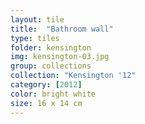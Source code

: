 ```yaml
---
layout: tile
title:  "Bathroom wall"
type: tiles
folder: kensington
img: kensington-03.jpg
group: collections
collection: "Kensington '12"
category: [2012]
color: bright white 
size: 16 x 14 cm
---
```



